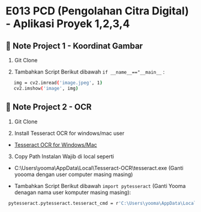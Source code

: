 
# E013 PCD (Pengolahan Citra Digital) - Aplikasi Proyek 1,2,3,4

## 📍 Note Project 1 - Koordinat Gambar
1. Git Clone
   
3. Tambahkan Script Berikut dibawah  `if __name__=="__main__` : 
```bash
   img = cv2.imread('image.jpeg', 1) 
   cv2.imshow('image', img) 
```

## 📍 Note Project 2 - OCR
1. Git Clone
   
3. Install Tesseract OCR for windows/mac user
- [Tesseract OCR for Windows/Mac](https://github.com/UB-Mannheim/tesseract/wiki)

3. Copy Path Instalan Wajib di local seperti
- C:\Users\yooma\AppData\Local\Tesseract-OCR\tesseract.exe
  (Ganti yoooma dengan user computer masing masing)

- Tambahkan Script Berikut dibawah `import pytesseract` (Ganti Yooma denagan nama user komputer masing masing): 
```bash
 pytesseract.pytesseract.tesseract_cmd = r'C:\Users\yooma\AppData\Local\Tesseract-OCR\tesseract.exe'
```
